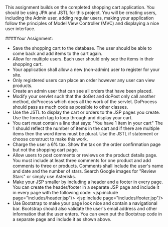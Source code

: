 This assignment builds on the completed shopping cart application. You should be using JPA and JSTL for this project. You will be creating users, including the Admin user, adding regular users, making your application follow the principles of Model View Controller (MVC) and displaying a nice user interface.

####Your Assignment:
* Save the shopping cart to the database. The user should be able to come back and add items to the cart again.
* Allow for multiple users. Each user should only see the items in their shopping cart.
* Your application shall allow a new (non-admin) user to register for your site.
* Only registered users can place an order however any user can view products.
* Create an admin user that can see all orders that have been placed.
* Modify your servlet such that the doGet and doPost only call another method, doProcess which does all the work of the servlet. DoProcess should pass as much code as possible to other classes.
* Use the JSTL to display the cart or orders to the JSP pages  you create. Use the foreach tag to loop through and display your cart. 
* You cart must contain a line that says: "You have 1 item in your cart" The 1 should reflect the number of items in the cart  and if there are multiple items then the word items must be plural. Use the JSTL if statement or choose construct to make this work.
* Charge the user a 6% tax. Show the tax on the order confirmation page but not the shopping cart page.
* Allow users to post comments or reviews on the product details page. You must include at least three comments for one product and add comments to three or products. Comments shall include the user's name and date and the number of stars. Search Google images for "Review Stars" or simply use Asterisks.
* Make your JSP smaller by including a header and a footer in every page. You can create the header/footer in a separate JSP page and include it in every page with the following code:
    <jsp:include page="includes/header.jsp"/>
    <jsp:include page="includes/footer.jsp"/>
* Use Bootstrap to make your page look nice and contain a navigational bar. Bootstrap should also validate the user's email address and other information that the user enters. You can even put the Bootstrap code in a separate page and include it as shown above.


 